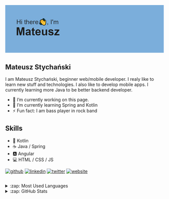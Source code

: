 
![beginner web/mobile developer](https://github.com/mstychanski/mstychanski/blob/main/header.png?raw=true)

## Mateusz Stychański
I am Mateusz Stychański, beginner web/mobile developer. I realy like to learn new stuff and technologies. I also like to develop mobile apps. I currently learning more Java to be better backend developer.

- 🔭 I’m currently working on this page. 
- 🌱 I’m currently learning Spring and Kotlin 
- ⚡ Fun fact: I am bass player in rock band  

## Skills 
*  📱 Kotlin
*  ☕ Java / Spring
*  🅰 Angular 
*  💻 HTML / CSS / JS 


[<img src='https://cdn.jsdelivr.net/npm/simple-icons@3.0.1/icons/github.svg' alt='github' height='40'>](https://github.com/mstychanski)  [<img src='https://cdn.jsdelivr.net/npm/simple-icons@3.0.1/icons/linkedin.svg' alt='linkedin' height='40'>](https://www.linkedin.com/in/www.linkedin.com/in/mateusz-stychanski/)  [<img src='https://cdn.jsdelivr.net/npm/simple-icons@3.0.1/icons/twitter.svg' alt='twitter' height='40'>](https://twitter.com/twitter)  [<img src='https://cdn.jsdelivr.net/npm/simple-icons@3.0.1/icons/icloud.svg' alt='website' height='40'>](notfound)  

##
<details>
  <summary>:zap: Most Used Languages</summary>
<img align="left" alt="Mateusz's Github Top Languages" src="https://github-readme-stats.vercel.app/api/top-langs/?username=mstychanski" />
</details>
<details>
  <summary>:zap: GitHub Stats</summary>
  <img align="left" alt="Mateusz's Github Stats" src="https://github-readme-stats.vercel.app/api?username=mstychanski" />
</details>
